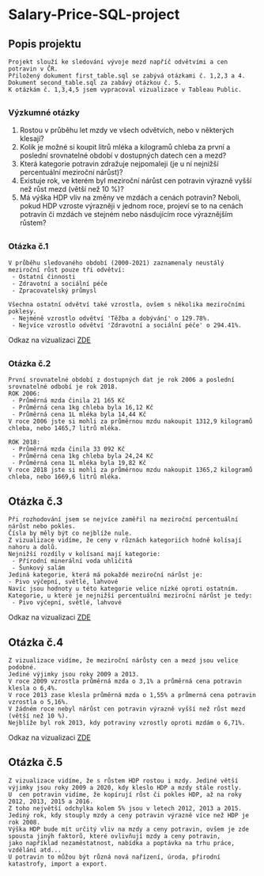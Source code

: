 # Salary-Price-SQL-project

## Popis projektu
```
Projekt slouží ke sledování vývoje mezd napříč odvětvími a cen potravin v ČR.
Přiložený dokument first_table.sql se zabývá otázkami č. 1,2,3 a 4.
Dokument second_table.sql za zabávý otázkou č. 5.
K otázkám č. 1,3,4,5 jsem vypracoval vizualizace v Tableau Public.
```
##
### Výzkumné otázky

1. Rostou v průběhu let mzdy ve všech odvětvích, nebo v některých klesají?
2. Kolik je možné si koupit litrů mléka a kilogramů chleba za první a poslední srovnatelné období v dostupných datech cen a mezd?
3. Která kategorie potravin zdražuje nejpomaleji (je u ní nejnižší percentuální meziroční nárůst)?
4. Existuje rok, ve kterém byl meziroční nárůst cen potravin výrazně vyšší než růst mezd (větší než 10 %)?
5. Má výška HDP vliv na změny ve mzdách a cenách potravin? Neboli, pokud HDP vzroste výrazněji v jednom roce, projeví se to na cenách potravin či mzdách ve stejném nebo násdujícím roce výraznějším růstem?
##

### Otázka č.1
```
V průběhu sledovaného období (2000-2021) zaznamenaly neustálý meziroční růst pouze tři odvětví:
 - Ostatní činnosti
 - Zdravotní a sociální péče
 - Zpracovatelský průmysl
 
Všechna ostatní odvětví také vzrostla, ovšem s několika meziročními poklesy.
 - Nejméně vzrostlo odvětví 'Těžba a dobývání' o 129.78%.
 - Nejvíce vzrostlo odvětví 'Zdravotní a sociální péče' o 294.41%.
```
Odkaz na vizualizaci [ZDE](https://public.tableau.com/views/Mzdy2000-2021/VvojmezdOtzka_1?:language=en-US&:display_count=n&:origin=viz_share_link)
##

### Otázka č.2
```
První srovnatelné období z dostupných dat je rok 2006 a poslední srovnatelné odbobí je rok 2018.
ROK 2006:
 - Průměrná mzda činila 21 165 Kč
 - Průměrná cena 1kg chleba byla 16,12 Kč
 - Průměrná cena 1L mléka byla 14,44 Kč
V roce 2006 jste si mohli za průměrnou mzdu nakoupit 1312,9 kilogramů chleba, nebo 1465,7 litrů mléka.

ROK 2018:
 - Průměrná mzda činila 33 092 Kč
 - Průměrná cena 1kg chleba byla 24,24 Kč
 - Průměrná cena 1L mléka byla 19,82 Kč
V roce 2018 jste si mohli za průměrnou mzdu nakoupit 1365,2 kilogramů chleba, nebo 1669,6 litrů mléka.
```
##

## Otázka č.3
```
Při rozhodování jsem se nejvíce zaměřil na meziroční percentuální nárůst nebo pokles.
Čísla by měly být co nejblíže nule.
Z vizualizace vidíme, že ceny v různách kategoriích hodně kolísají nahoru a dolů.
Nejnižší rozdíly v kolísaní mají kategorie:
 - Přírodní minerální voda uhličitá
 - Šunkový salám
Jediná kategorie, která má pokaždé meziroční nárůst je:
- Pivo výčepní, světlé, lahvové
Navíc jsou hodnoty u této kategorie velice nízké oproti ostatním.
Kategorie, u které je nejnižší percentuální meziroční nárůst je tedy:
 - Pivo výčepní, světlé, lahvové
```
Odkaz na vizualizaci [ZDE](https://public.tableau.com/views/Potraviny2006-2018/VvojcenpotravinOtzka_3?:language=en-US&:display_count=n&:origin=viz_share_link)
##

## Otázka č.4
```
Z vizualizace vidíme, že meziroční nárůsty cen a mezd jsou velice podobné.
Jediné výjimky jsou roky 2009 a 2013.
V roce 2009 vzrostla průměrná mzda o 3,1% a průměrná cena potravin klesla o 6,4%.
V roce 2013 zase klesla průměrná mzda o 1,55% a průmerná cena potravin vzrostla o 5,16%.
V žádném roce nebyl nárůst cen potravin výrazně vyšší než růst mezd (větší než 10 %).
Nejblíže byl rok 2013, kdy potraviny vzrostly oproti mzdám o 6,71%.
```
Odkaz na vizualizaci [ZDE](https://public.tableau.com/views/Mzdypotraviny2006-2018/SrovnnmezdacenpotravinOtzka_4?:language=en-US&:display_count=n&:origin=viz_share_link)
##

## Otázka č.5
```
Z vizualizace vidíme, že s růstem HDP rostou i mzdy. Jediné větší výjimky jsou roky 2009 a 2020, kdy kleslo HDP a mzdy stále rostly.
U  cen potravin vidíme, že kopírují růst či pokles HDP, až na roky 2012, 2013, 2015 a 2016.
Z toho největší odchylka kolem 5% jsou v letech 2012, 2013 a 2015.
Jediný rok, kdy stouply mzdy a ceny potravin výrazně více než HDP je rok 2008.
Výška HDP bude mít určitý vliv na mzdy a ceny potravin, ovšem je zde spousta jinýh faktorů, které ovlivňují mzdy a ceny potravin, 
jako například nezaměstatnost, nabídka a poptávka na trhu práce, vzdělání atd... 
U potravin to můžou být různá nová nařízení, úroda, přirodní katastrofy, import a export.
```

